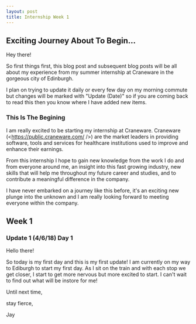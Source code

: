 ```yaml
---
layout: post
title: Internship Week 1 
---
```

## Exciting Journey About To Begin...

Hey there!

So first things first, this blog post and subsequent blog posts will be all about my experience from my summer internship at Craneware in the gorgeous city of Edinburgh. 

I plan on trying to update it daily or every few day on my morning commute but changes will be marked with "Update (Date)" so if you are coming back to read this then you know where I have added new items. 

### This Is The Begining

I am really excited to be starting my internship at Craneware. Craneware (<https://public.craneware.com/ />) are the market leaders in providing software, tools and services for healthcare institutions used to improve and enhance their earnings.

From this internship I hope to gain new knowledge from the work I do and from everyone around me, an insight into this fast growing industry, new skills that will help me throughout my future career and studies, and to contribute a meaningful difference in the company. 

I have never embarked on a journey like this before, it's an exciting new plunge into the unknown and I am really looking forward to meeting everyone within the company. 

## Week 1

### Update 1 (4/6/18) Day 1

Hello there! 

So today is my first day and this is my first update! I am currently on my way to Ediburgh to start my first day. As I sit on the train and with each stop we get closer, I start to get more nervous but more excited to start. I can't wait to find out what will be instore for me!


Until next time, 

stay fierce, 

Jay 
